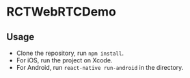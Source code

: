 # RCTWebRTCDemo

## Usage
- Clone the repository, run `npm install`.  
- For iOS, run the project on Xcode.  
- For Android, run `react-native run-android` in the directory.  
